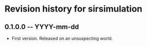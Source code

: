 # Revision history for sirsimulation

## 0.1.0.0 -- YYYY-mm-dd

* First version. Released on an unsuspecting world.
